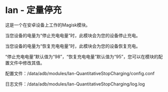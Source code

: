 # Ian - 定量停充
这是一个在安卓设备上工作的Magisk模块。

当您设备的电量为“停止充电电量”时，此模块会为您的设备停止充电。

当您设备的电量为“恢复充电电量”时，此模块会为您的设备恢复充电。

“停止充电电量”默认值为“98”，“恢复充电电量”默认值为“95”，您可以在模块的配置文件中修改其值。

配置文件：/data/adb/modules/Ian-QuantitativeStopCharging/config.conf

日志文件：/data/adb/modules/Ian-QuantitativeStopCharging/log.log

